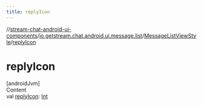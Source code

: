 ```yaml
---
title: replyIcon
---
```

//[stream-chat-android-ui-components](../../../index.md)/[io.getstream.chat.android.ui.message.list](../index.md)/[MessageListViewStyle](index.md)/[replyIcon](replyIcon.md)



# replyIcon  
[androidJvm]  
Content  
val [replyIcon](replyIcon.md): [Int](https://kotlinlang.org/api/latest/jvm/stdlib/kotlin/-int/index.html)  



